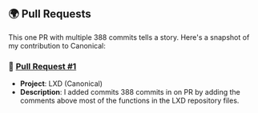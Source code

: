 ## 🌍 Pull Requests

This one PR with multiple 388 commits tells a story. Here's a snapshot of my contribution to Canonical:

### 🍓 [Pull Request #1](https://github.com/canonical/lxd/pull/12124)

- **Project**: LXD (Canonical)  
- **Description**: I added commits 388 commits in on PR by adding the comments above most of the functions in the LXD repository files.